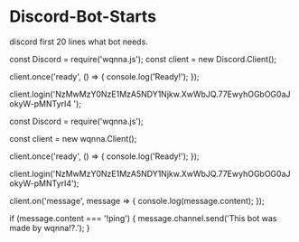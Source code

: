 # Discord-Bot-Starts
discord first 20 lines what bot needs.
  
  
  
const Discord = require('wqnna.js');
const client = new Discord.Client();

client.once('ready', () => 
{
	console.log('Ready!');
});

client.login('NzMwMzY0NzE1MzA5NDY1Njkw.XwWbJQ.77EwyhOGbOG0aJokyW-pMNTyrI4
');

const Discord = require('wqnna.js');

const client = new wqnna.Client();

client.once('ready', () => 
{
	console.log('Ready!');
});

client.login('NzMwMzY0NzE1MzA5NDY1Njkw.XwWbJQ.77EwyhOGbOG0aJokyW-pMNTyrI4');

client.on('message', message => 
{
	console.log(message.content);
});

if (message.content === '!ping') 
{
	message.channel.send('This bot was made by wqnna!?.');
}
